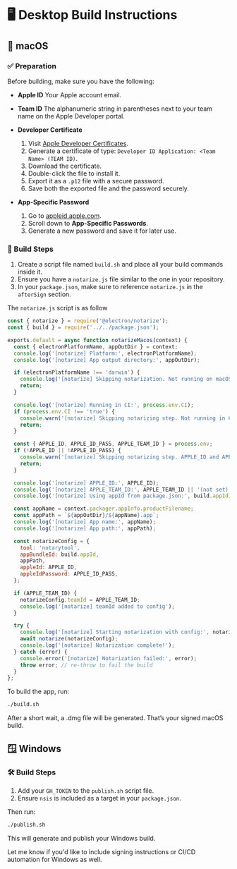 # 🖥️ Desktop Build Instructions

## 🍏 macOS

### ✅ Preparation

Before building, make sure you have the following:

- **Apple ID**
  Your Apple account email.

- **Team ID**
  The alphanumeric string in parentheses next to your team name on the Apple Developer portal.

- **Developer Certificate**
  1. Visit [Apple Developer Certificates](https://developer.apple.com/account/resources/certificates/list).
  2. Generate a certificate of type: `Developer ID Application: <Team Name> (TEAM ID)`.
  3. Download the certificate.
  4. Double-click the file to install it.
  5. Export it as a `.p12` file with a secure password.
  6. Save both the exported file and the password securely.

- **App-Specific Password**
  1. Go to [appleid.apple.com](https://appleid.apple.com).
  2. Scroll down to **App-Specific Passwords**.
  3. Generate a new password and save it for later use.

### 🧱 Build Steps

1. Create a script file named `build.sh` and place all your build commands inside it.
2. Ensure you have a `notarize.js` file similar to the one in your repository.
3. In your `package.json`, make sure to reference `notarize.js` in the `afterSign` section.

The `notarize.js` script is as follow
```js
const { notarize } = require('@electron/notarize');
const { build } = require('../../package.json');

exports.default = async function notarizeMacos(context) {
  const { electronPlatformName, appOutDir } = context;
  console.log('[notarize] Platform:', electronPlatformName);
  console.log('[notarize] App output directory:', appOutDir);

  if (electronPlatformName !== 'darwin') {
    console.log('[notarize] Skipping notarization. Not running on macOS.');
    return;
  }

  console.log('[notarize] Running in CI:', process.env.CI);
  if (process.env.CI !== 'true') {
    console.warn('[notarize] Skipping notarizing step. Not running in CI.');
    return;
  }

  const { APPLE_ID, APPLE_ID_PASS, APPLE_TEAM_ID } = process.env;
  if (!APPLE_ID || !APPLE_ID_PASS) {
    console.warn('[notarize] Skipping notarizing step. APPLE_ID and APPLE_ID_PASS must be set.');
    return;
  }

  console.log('[notarize] APPLE_ID:', APPLE_ID);
  console.log('[notarize] APPLE_TEAM_ID:', APPLE_TEAM_ID || '(not set)');
  console.log('[notarize] Using appId from package.json:', build.appId);

  const appName = context.packager.appInfo.productFilename;
  const appPath = `${appOutDir}/${appName}.app`;
  console.log('[notarize] App name:', appName);
  console.log('[notarize] App path:', appPath);

  const notarizeConfig = {
    tool: 'notarytool',
    appBundleId: build.appId,
    appPath,
    appleId: APPLE_ID,
    appleIdPassword: APPLE_ID_PASS,
  };

  if (APPLE_TEAM_ID) {
    notarizeConfig.teamId = APPLE_TEAM_ID;
    console.log('[notarize] teamId added to config');
  }

  try {
    console.log('[notarize] Starting notarization with config:', notarizeConfig);
    await notarize(notarizeConfig);
    console.log('[notarize] Notarization complete!');
  } catch (error) {
    console.error('[notarize] Notarization failed:', error);
    throw error; // re-throw to fail the build
  }
};
```

To build the app, run:

```bash
./build.sh
```

After a short wait, a .dmg file will be generated. That’s your signed macOS build.

## 🪟 Windows

### 🛠️ Build Steps

1. Add your `GH_TOKEN` to the `publish.sh` script file.
2. Ensure `nsis` is included as a target in your `package.json`.

Then run:

```bash
./publish.sh
```

This will generate and publish your Windows build.

Let me know if you'd like to include signing instructions or CI/CD automation for Windows as well.
